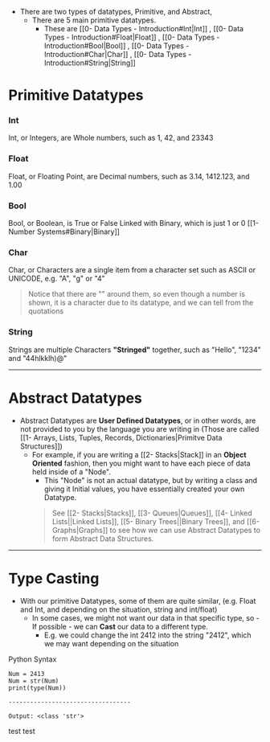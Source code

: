 
- There are two types of datatypes, Primitive, and Abstract,
	- There are 5 main primitive datatypes.
		- These are [[0- Data Types - Introduction#Int|Int]] , [[0- Data Types - Introduction#Float|Float]] , [[0- Data Types - Introduction#Bool|Bool]] , [[0- Data Types - Introduction#Char|Char]] , [[0- Data Types - Introduction#String|String]]


# Primitive Datatypes

### Int

Int, or Integers, are Whole numbers, such as 1, 42, and 23343


### Float

Float, or Floating Point, are Decimal numbers, such as 3.14, 1412.123, and 1.00


### Bool

Bool, or Boolean, is True or False
	Linked with Binary, which is just 1 or 0 [[1- Number Systems#Binary|Binary]]


### Char

Char, or Characters are a single item from a character set such as ASCII or UNICODE, 
e.g. "A", "g" or "4"
> Notice that there are "" around them, so even though a number is shown, it is a character due to its datatype, and we can tell from the quotations

### String

Strings are multiple Characters **"Stringed"** together, such as "Hello", "1234" and "44hlkklh)@"


--------------------------------


# Abstract Datatypes

- Abstract Datatypes are **User Defined Datatypes**, or in other words, are not provided to you by the language you are writing in (Those are called [[1- Arrays, Lists, Tuples, Records, Dictionaries|Primitve Data Structures]])
	- For example, if you are writing a [[2- Stacks|Stack]] in an **Object Oriented** fashion, then you might want to have each piece of data held inside of a "Node".
		- This "Node" is not an actual datatype, but by writing a class and giving it Initial values, you have essentially created your own Datatype.
		> See [[2- Stacks|Stacks]], [[3- Queues|Queues]], [[4- Linked Lists||Linked Lists]], [[5- Binary Trees||Binary Trees]], and  [[6- Graphs|Graphs]] to see how we can use Abstract Datatypes to form Abstract Data Structures.



-------------------------------------------------------

# Type Casting

- With our primitive Datatypes, some of them are quite similar, (e.g. Float and Int, and depending on the situation, string and int/float)
	- In some cases, we might not want our data in that specific type, so - If possible - we can **Cast** our data to a different type.
		- E.g. we could change the int 2412 into the string "2412", which we may want depending on the situation

Python Syntax
```
Num = 2413
Num = str(Num)
print(type(Num))

----------------------------------

Output: <class 'str'>
```


test test